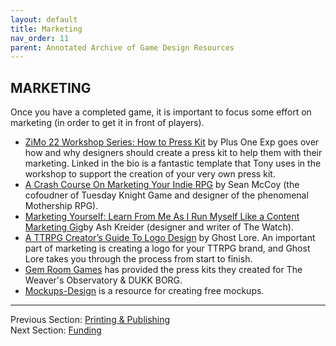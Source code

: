 ```yaml
---
layout: default
title: Marketing
nav_order: 11
parent: Annotated Archive of Game Design Resources
---
```

## MARKETING
Once you have a completed game, it is important to focus some effort on marketing (in order to get it in front of players).
- [ZiMo 22 Workshop Series: How to Press Kit](https://www.youtube.com/watch?v=etsGBIHKQ7o&t=8s&ab_channel=PlusOneExp) by Plus One Exp goes over how and why designers should create a press kit to help them with their marketing. Linked in the bio is a fantastic template that Tony uses in the workshop to support the creation of your very own press kit.
- [A Crash Course On Marketing Your Indie RPG](https://www.failuretolerated.com/a-crash-course-on-marketing-your-indie-rpg) by Sean McCoy (the cofoudner of Tuesday Knight Game and designer of the phenomenal Mothership RPG).
- [Marketing Yourself: Learn From Me As I Run Myself Like a Content Marketing Gig](https://peachpantspress.com/marketing-yourself-learn-from-me-as-i-run-myself-like-a-content-marketing-gig/)by Ash Kreider (designer and writer of The Watch).
- [A TTRPG Creator’s Guide To Logo Design](https://ghostlorestudios.com/a-ttrpg-creators-guide-to-logo-design/) by Ghost Lore. An important part of marketing is creating a logo for your TTRPG brand, and Ghost Lore takes you through the process from start to finish.
- [Gem Room Games](https://gemroomgames.itch.io/) has provided the press kits they created for The Weaver's Observatory & DUKK BORG.
- [Mockups-Design](https://mockups-design.com/) is a resource for creating free mockups.

---
Previous Section: [Printing & Publishing](https://goblinarchives.github.io/LiminalHorror/Game%20Design/Printing%20&%20Publishing/)
<br> Next Section: [Funding](https://goblinarchives.github.io/LiminalHorror/Game%20Design/Funding/)
